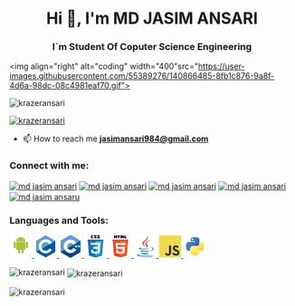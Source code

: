 <h1 align="center">Hi 👋, I'm MD JASIM ANSARI</h1>
<h3 align="center">I`m Student Of Coputer Science Engineering</h3>

<img align="right" alt="coding" width="400"src="https://user-images.githubusercontent.com/55389276/140866485-8fb1c876-9a8f-4d6a-98dc-08c4981eaf70.gif">

<p align="left"> <img src="https://komarev.com/ghpvc/?username=krazeransari&label=Profile%20views&color=0e75b6&style=flat" alt="krazeransari" /> </p>

<p align="left"> <a href="https://github.com/ryo-ma/github-profile-trophy"><img src="https://github-profile-trophy.vercel.app/?username=krazeransari" alt="krazeransari" /></a> </p>

- 📫 How to reach me **jasimansari984@gmail.com**

<h3 align="left">Connect with me:</h3>
<p align="left">
<a href="https://linkedin.com/in/md jasim ansari" target="blank"><img align="center" src="https://raw.githubusercontent.com/rahuldkjain/github-profile-readme-generator/master/src/images/icons/Social/linked-in-alt.svg" alt="md jasim ansari" height="30" width="40" /></a>
<a href="https://www.codechef.com/users/md jasim ansari" target="blank"><img align="center" src="https://cdn.jsdelivr.net/npm/simple-icons@3.1.0/icons/codechef.svg" alt="md jasim ansari" height="30" width="40" /></a>
<a href="https://www.hackerrank.com/md jasim ansari" target="blank"><img align="center" src="https://raw.githubusercontent.com/rahuldkjain/github-profile-readme-generator/master/src/images/icons/Social/hackerrank.svg" alt="md jasim ansari" height="30" width="40" /></a>
<a href="https://www.leetcode.com/md jasim ansari" target="blank"><img align="center" src="https://raw.githubusercontent.com/rahuldkjain/github-profile-readme-generator/master/src/images/icons/Social/leet-code.svg" alt="md jasim ansari" height="30" width="40" /></a>
<a href="https://auth.geeksforgeeks.org/user/md jasim ansaru" target="blank"><img align="center" src="https://raw.githubusercontent.com/rahuldkjain/github-profile-readme-generator/master/src/images/icons/Social/geeks-for-geeks.svg" alt="md jasim ansaru" height="30" width="40" /></a>
</p>

<h3 align="left">Languages and Tools:</h3>
<p align="left"> <a href="https://developer.android.com" target="_blank" rel="noreferrer"> <img src="https://raw.githubusercontent.com/devicons/devicon/master/icons/android/android-original-wordmark.svg" alt="android" width="40" height="40"/> </a> <a href="https://www.cprogramming.com/" target="_blank" rel="noreferrer"> <img src="https://raw.githubusercontent.com/devicons/devicon/master/icons/c/c-original.svg" alt="c" width="40" height="40"/> </a> <a href="https://www.w3schools.com/cpp/" target="_blank" rel="noreferrer"> <img src="https://raw.githubusercontent.com/devicons/devicon/master/icons/cplusplus/cplusplus-original.svg" alt="cplusplus" width="40" height="40"/> </a> <a href="https://www.w3schools.com/css/" target="_blank" rel="noreferrer"> <img src="https://raw.githubusercontent.com/devicons/devicon/master/icons/css3/css3-original-wordmark.svg" alt="css3" width="40" height="40"/> </a> <a href="https://www.w3.org/html/" target="_blank" rel="noreferrer"> <img src="https://raw.githubusercontent.com/devicons/devicon/master/icons/html5/html5-original-wordmark.svg" alt="html5" width="40" height="40"/> </a> <a href="https://www.java.com" target="_blank" rel="noreferrer"> <img src="https://raw.githubusercontent.com/devicons/devicon/master/icons/java/java-original.svg" alt="java" width="40" height="40"/> </a> <a href="https://developer.mozilla.org/en-US/docs/Web/JavaScript" target="_blank" rel="noreferrer"> <img src="https://raw.githubusercontent.com/devicons/devicon/master/icons/javascript/javascript-original.svg" alt="javascript" width="40" height="40"/> </a> <a href="https://www.python.org" target="_blank" rel="noreferrer"> <img src="https://raw.githubusercontent.com/devicons/devicon/master/icons/python/python-original.svg" alt="python" width="40" height="40"/> </a> </p>

<p><img align="left" src="https://github-readme-stats.vercel.app/api/top-langs?username=krazeransari&show_icons=true&locale=en&layout=compact" alt="krazeransari" /></p>

<p>&nbsp;<img align="center" src="https://github-readme-stats.vercel.app/api?username=krazeransari&show_icons=true&locale=en" alt="krazeransari" /></p>

<p><img align="center" src="https://github-readme-streak-stats.herokuapp.com/?user=krazeransari&" alt="krazeransari" /></p>
